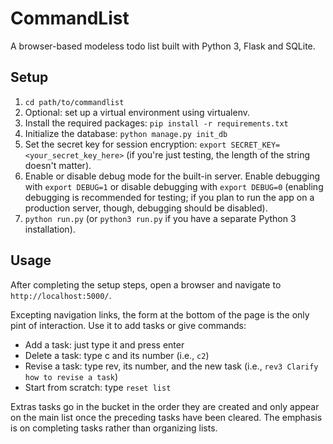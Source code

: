 # CommandList
A browser-based modeless todo list built with Python 3, Flask and SQLite.

## Setup
1. `cd path/to/commandlist`
2. Optional: set up a virtual environment using virtualenv.
3. Install the required packages: `pip install -r requirements.txt`
4. Initialize the database: `python manage.py init_db`
5. Set the secret key for session encryption: `export SECRET_KEY=<your_secret_key_here>` (if you're just testing, the length of the string doesn't matter).
6. Enable or disable debug mode for the built-in server. Enable debugging with `export DEBUG=1` or disable debugging with `export DEBUG=0` (enabling debugging is recommended for testing; if you plan to run the app on a production server, though, debugging should be disabled).
7. `python run.py` (or `python3 run.py` if you have a separate Python 3 installation).

## Usage
After completing the setup steps, open a browser and navigate to `http://localhost:5000/`.

Excepting navigation links, the form at the bottom of the page is the only pint of interaction. Use it to add tasks or give commands:
- Add a task: just type it and press enter
- Delete a task: type c and its number (i.e., `c2`)
- Revise a task: type rev, its number, and the new task (i.e., `rev3 Clarify how to revise a task`)
- Start from scratch: type `reset list`

Extras tasks go in the bucket in the order they are created and only appear on the main list once the preceding tasks have been cleared.
The emphasis is on completing tasks rather than organizing lists.

